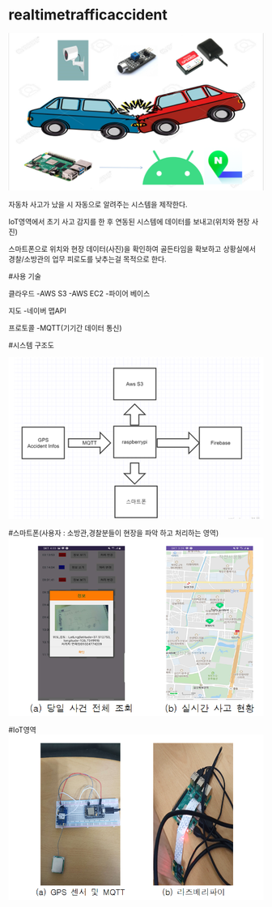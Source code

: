 # realtimetrafficaccident


<img src="https://github.com/jeonyuzin/realtimetrafficaccident/blob/main/readimg/pre.png">

자동차 사고가 났을 시 자동으로 알려주는 시스템을 제작한다.

IoT영역에서 초기 사고 감지를 한 후 연동된 시스템에 데이터를 보내고(위치와 현장 사진) 

스마트폰으로 위치와 현장 데이터(사진)을 확인하여 골든타임을 확보하고 상황실에서 경찰/소방관의 업무 피로도를 낮추는걸 목적으로 한다.


#사용 기술

클라우드
-AWS S3
-AWS EC2
-파이어 베이스

지도
-네이버 맵API

프로토콜
-MQTT(기기간 데이터 통신)


#시스템 구조도

<img src="https://github.com/jeonyuzin/realtimetrafficaccident/blob/main/readimg/structure.png">

#스마트폰(사용자 : 소방관,경찰분들이 현장을 파악 하고 처리하는 영역)
<img src="https://github.com/jeonyuzin/realtimetrafficaccident/blob/main/readimg/position.png">

#IoT영역
<img src="https://github.com/jeonyuzin/realtimetrafficaccident/blob/main/readimg/iot.png">
